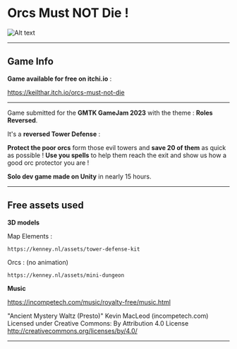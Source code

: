 # Orcs Must NOT Die !
![Alt text](https://img.itch.zone/aW1hZ2UvMjE1ODMwMS8xMjcxODk4OC5wbmc=/original/4jjjqR.png)

- - - - - - - - - - - - - - - - - - - - - -
## Game Info

**Game available for free on itchi.io** :

  https://keilthar.itch.io/orcs-must-not-die
  
- - - - - - - - - - - - - - - - - - - - - -

Game submitted for the **GMTK GameJam 2023** with the theme : **Roles Reversed**.

It's a **reversed Tower Defense** :

**Protect the poor orcs** form those evil towers and **save 20 of them** as quick as possible !
**Use you spells** to help them reach the exit and show us how a good orc protector you are !

**Solo dev game made on Unity** in nearly 15 hours.

- - - - - - - - - - - - - - - - - - - - - -
## Free assets used

**3D models**

  Map Elements :
  
    https://kenney.nl/assets/tower-defense-kit
   
  Orcs : (no animation)
  
  	https://kenney.nl/assets/mini-dungeon

**Music**

  https://incompetech.com/music/royalty-free/music.html
  
  "Ancient Mystery Waltz (Presto)" Kevin MacLeod (incompetech.com)
  Licensed under Creative Commons: By Attribution 4.0 License
  http://creativecommons.org/licenses/by/4.0/
- - - - - - - - - - - - - - - - - - - - - -


